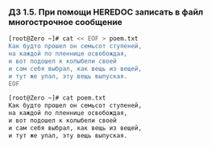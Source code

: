 ### Д3 1.5. При помощи HEREDOC записать в файл многострочное сообщение

```bash
[root@Zero ~]# cat << EOF > poem.txt
Как будто прошел он семьсот ступеней,
на каждой по пленнице освобождая,
и вот подошел к колыбели своей
и сам себя выбрал, как вещь из вещей,
и тут же упал, эту вещь выпуская.
EOF

[root@Zero ~]# cat poem.txt
Как будто прошел он семьсот ступеней,
на каждой по пленнице освобождая,
и вот подошел к колыбели своей
и сам себя выбрал, как вещь из вещей,
и тут же упал, эту вещь выпуская.